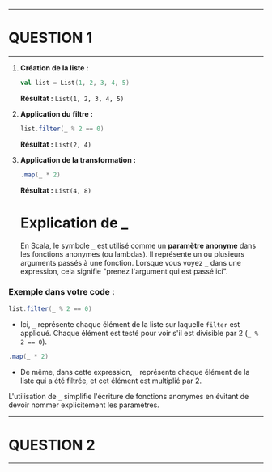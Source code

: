 ---------------

# QUESTION 1

-------------------

1. **Création de la liste :**
   ```scala
   val list = List(1, 2, 3, 4, 5)
   ```
   **Résultat :** `List(1, 2, 3, 4, 5)`

2. **Application du filtre :**
   ```scala
   list.filter(_ % 2 == 0)
   ```
   **Résultat :** `List(2, 4)`

3. **Application de la transformation :**
   ```scala
   .map(_ * 2)
   ```
   **Résultat :** `List(4, 8)`



   # Explication de _

   En Scala, le symbole `_` est utilisé comme un **paramètre anonyme** dans les fonctions anonymes (ou lambdas). Il représente un ou plusieurs arguments passés à une fonction. Lorsque vous voyez `_` dans une expression, cela signifie "prenez l'argument qui est passé ici".

### Exemple dans votre code :
```scala
list.filter(_ % 2 == 0)
```
- Ici, `_` représente chaque élément de la liste sur laquelle `filter` est appliqué. Chaque élément est testé pour voir s'il est divisible par 2 (`_ % 2 == 0`).

```scala
.map(_ * 2)
```
- De même, dans cette expression, `_` représente chaque élément de la liste qui a été filtrée, et cet élément est multiplié par 2.

L'utilisation de `_` simplifie l'écriture de fonctions anonymes en évitant de devoir nommer explicitement les paramètres.


---------------

# QUESTION 2

-------------------
